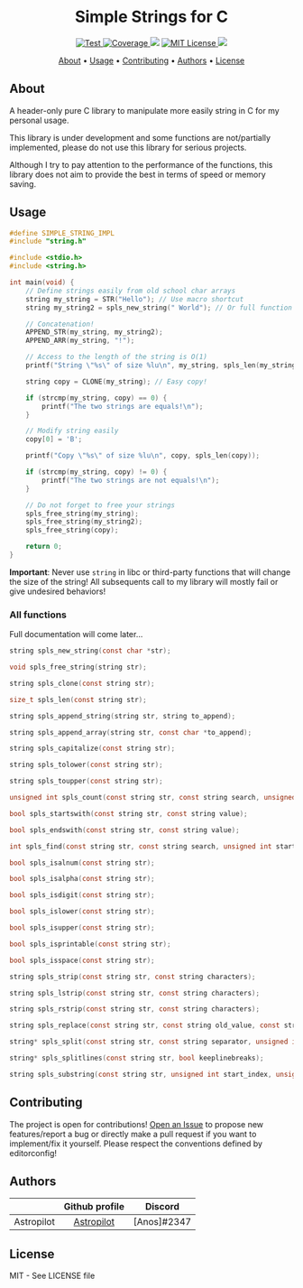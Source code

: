 <h1 align="center">
  <br>
  Simple Strings for C
</h1>

<p align="center">
    <a href="https://github.com/Astropilot/string/actions?query=workflow%3ATests">
        <img src="https://github.com/Astropilot/string/workflows/Tests/badge.svg" alt="Test">
    </a>
    <a href="https://codecov.io/gh/Astropilot/string" target="_blank">
        <img src="https://img.shields.io/codecov/c/github/Astropilot/string?color=%2334D058" alt="Coverage">
    </a>
    <img src="https://img.shields.io/badge/language-C-blue.svg">
    <a href="https://github.com/Astropilot/string/blob/main/LICENSE">
        <img src="https://img.shields.io/github/license/Astropilot/string" alt="MIT License">
    </a>
    <img src="https://img.shields.io/badge/made%20with-%E2%9D%A4%EF%B8%8F-yellow.svg">
</p>

<p align="center">
  <a href="#about">About</a> •
  <a href="#usage">Usage</a> •
  <a href="#contributing">Contributing</a> •
  <a href="#authors">Authors</a> •
  <a href="#license">License</a>
</p>

## About

A header-only pure C library to manipulate more easily string in C for my personal usage.

This library is under development and some functions are not/partially implemented, please do not use this library for serious projects.

Although I try to pay attention to the performance of the functions, this library does not aim to provide the best in terms of speed or memory saving.

## Usage

```c
#define SIMPLE_STRING_IMPL
#include "string.h"

#include <stdio.h>
#include <string.h>

int main(void) {
    // Define strings easily from old school char arrays
    string my_string = STR("Hello"); // Use macro shortcut
    string my_string2 = spls_new_string(" World"); // Or full function

    // Concatenation!
    APPEND_STR(my_string, my_string2);
    APPEND_ARR(my_string, "!");

    // Access to the length of the string is O(1)
    printf("String \"%s\" of size %lu\n", my_string, spls_len(my_string));

    string copy = CLONE(my_string); // Easy copy!

    if (strcmp(my_string, copy) == 0) {
        printf("The two strings are equals!\n");
    }

    // Modify string easily
    copy[0] = 'B';

    printf("Copy \"%s\" of size %lu\n", copy, spls_len(copy));

    if (strcmp(my_string, copy) != 0) {
        printf("The two strings are not equals!\n");
    }

    // Do not forget to free your strings
    spls_free_string(my_string);
    spls_free_string(my_string2);
    spls_free_string(copy);

    return 0;
}
```

**Important**: Never use `string` in libc or third-party functions that will change
the size of the string! All subsequents call to my library will mostly fail or give
undesired behaviors!

### All functions

Full documentation will come later...

```c
string spls_new_string(const char *str);

void spls_free_string(string str);

string spls_clone(const string str);

size_t spls_len(const string str);

string spls_append_string(string str, string to_append);

string spls_append_array(string str, const char *to_append);

string spls_capitalize(const string str);

string spls_tolower(const string str);

string spls_toupper(const string str);

unsigned int spls_count(const string str, const string search, unsigned int start, unsigned int end);

bool spls_startswith(const string str, const string value);

bool spls_endswith(const string str, const string value);

int spls_find(const string str, const string search, unsigned int start, unsigned int end);

bool spls_isalnum(const string str);

bool spls_isalpha(const string str);

bool spls_isdigit(const string str);

bool spls_islower(const string str);

bool spls_isupper(const string str);

bool spls_isprintable(const string str);

bool spls_isspace(const string str);

string spls_strip(const string str, const string characters);

string spls_lstrip(const string str, const string characters);

string spls_rstrip(const string str, const string characters);

string spls_replace(const string str, const string old_value, const string new_value, unsigned int count);

string* spls_split(const string str, const string separator, unsigned int maxsplit);

string* spls_splitlines(const string str, bool keeplinebreaks);

string spls_substring(const string str, unsigned int start_index, unsigned int end_index);
```

## Contributing

The project is open for contributions! [Open an Issue](https://github.com/Astropilot/string/issues/new) to propose new features/report a bug or directly make a pull request if you want to implement/fix it yourself. Please respect the conventions defined by editorconfig!

## Authors

|            |               Github profile                |   Discord   |
| ---------- | :-----------------------------------------: | :---------: |
| Astropilot | [Astropilot](https://github.com/Astropilot) | [Anos]#2347 |

## License

MIT - See LICENSE file
